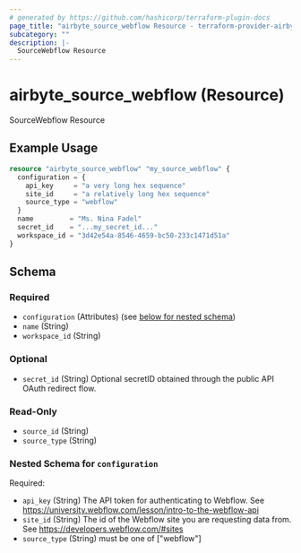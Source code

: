 ```yaml
---
# generated by https://github.com/hashicorp/terraform-plugin-docs
page_title: "airbyte_source_webflow Resource - terraform-provider-airbyte"
subcategory: ""
description: |-
  SourceWebflow Resource
---
```


# airbyte_source_webflow (Resource)

SourceWebflow Resource

## Example Usage

```terraform
resource "airbyte_source_webflow" "my_source_webflow" {
  configuration = {
    api_key     = "a very long hex sequence"
    site_id     = "a relatively long hex sequence"
    source_type = "webflow"
  }
  name         = "Ms. Nina Fadel"
  secret_id    = "...my_secret_id..."
  workspace_id = "3d42e54a-8546-4659-bc50-233c1471d51a"
}
```

<!-- schema generated by tfplugindocs -->
## Schema

### Required

- `configuration` (Attributes) (see [below for nested schema](#nestedatt--configuration))
- `name` (String)
- `workspace_id` (String)

### Optional

- `secret_id` (String) Optional secretID obtained through the public API OAuth redirect flow.

### Read-Only

- `source_id` (String)
- `source_type` (String)

<a id="nestedatt--configuration"></a>
### Nested Schema for `configuration`

Required:

- `api_key` (String) The API token for authenticating to Webflow. See https://university.webflow.com/lesson/intro-to-the-webflow-api
- `site_id` (String) The id of the Webflow site you are requesting data from. See https://developers.webflow.com/#sites
- `source_type` (String) must be one of ["webflow"]


